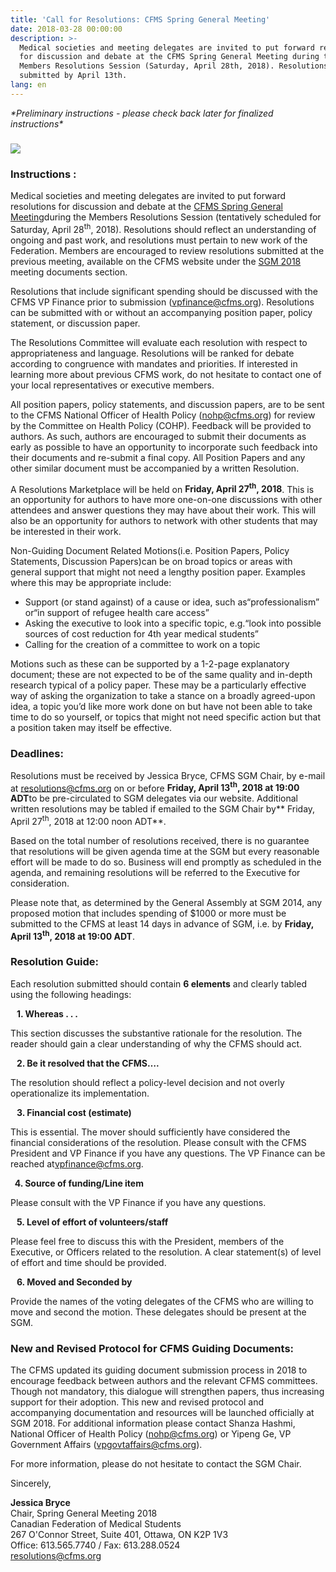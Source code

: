 ```yaml
---
title: 'Call for Resolutions: CFMS Spring General Meeting'
date: 2018-03-28 00:00:00
description: >-
  Medical societies and meeting delegates are invited to put forward resolutions
  for discussion and debate at the CFMS Spring General Meeting during the
  Members Resolutions Session (Saturday, April 28th, 2018). Resolutions must be
  submitted by April 13th.
lang: en
---
```


*\*Preliminary instructions - please check back later for finalized instructions\**

### ![](/uploads/sgm-call-for-resolutions.png)

### Instructions :

Medical societies and meeting delegates are invited to put forward resolutions for discussion and debate at the [CFMS Spring General Meeting](https://www.cfms.org/meetings/sgm-2018-halifax.html)during the Members Resolutions Session (tentatively scheduled for Saturday, April 28<sup>th</sup>, 2018). Resolutions should reflect an understanding of ongoing and past work, and resolutions must pertain to new work of the Federation. Members are encouraged to review resolutions submitted at the previous meeting, available on the CFMS website under the [SGM 2018](https://www.cfms.org/meetings/sgm-2018-halifax.html) meeting documents section.

Resolutions that include significant spending should be discussed with the CFMS VP Finance prior to submission ([vpfinance@cfms.org](mailto:vpfinance@cfms.org)). Resolutions can be submitted with or without an accompanying position paper, policy statement, or discussion paper.

The Resolutions Committee will evaluate each resolution with respect to appropriateness and language. Resolutions will be ranked for debate according to congruence with mandates and priorities. If interested in learning more about previous CFMS work, do not hesitate to contact one of your local representatives or executive members.

All position papers, policy statements, and discussion papers, are to be sent to the CFMS National Officer of Health Policy ([nohp@cfms.org](mailto:nohp@cfms.org)) for review by the Committee on Health Policy (COHP). Feedback will be provided to authors. As such, authors are encouraged to submit their documents as early as possible to have an opportunity to incorporate such feedback into their documents and re-submit a final copy. All Position Papers and any other similar document must be accompanied by a written Resolution.

A Resolutions Marketplace will be held on **Friday, April 27<sup>th</sup>, 2018**. This is an opportunity for authors to have more one-on-one discussions with other attendees and answer questions they may have about their work. This will also be an opportunity for authors to network with other students that may be interested in their work.

Non-Guiding Document Related Motions(i.e. Position Papers, Policy Statements, Discussion Papers)can be on broad topics or areas with general support that might not need a lengthy position paper. Examples where this may be appropriate include:

* Support (or stand against) of a cause or idea, such as“professionalism” or“in support of refugee health care access”
* Asking the executive to look into a specific topic, e.g.“look into possible sources of cost reduction for 4th year medical students”
* Calling for the creation of a committee to work on a topic

Motions such as these can be supported by a 1-2-page explanatory document; these are not expected to be of the same quality and in-depth research typical of a policy paper. These may be a particularly effective way of asking the organization to take a stance on a broadly agreed-upon idea, a topic you’d like more work done on but have not been able to take time to do so yourself, or topics that might not need specific action but that a position taken may itself be effective.

<u><span style="font-family:&quot;DengXian Light&quot;"></span></u>

### Deadlines:

Resolutions must be received by Jessica Bryce, CFMS SGM Chair, by e-mail at [resolutions@cfms.org](mailto:resolutions@cfms.org) on or before **Friday, April 13<sup>th</sup>, 2018 at 19:00 ADT**to be pre-circulated to SGM delegates via our website. Additional written resolutions may be tabled if emailed to the SGM Chair by** Friday, April 27<sup>th</sup>, 2018 at 12:00 noon ADT**.

Based on the total number of resolutions received, there is no guarantee that resolutions will be given agenda time at the SGM but every reasonable effort will be made to do so. Business will end promptly as scheduled in the agenda, and remaining resolutions will be referred to the Executive for consideration.

Please note that, as determined by the General Assembly at SGM 2014, any proposed motion that includes spending of $1000 or more must be submitted to the CFMS at least 14 days in advance of SGM, i.e. by **Friday, April 13<sup>th</sup>, 2018 at 19:00 ADT**.

**<u><span style="font-family:&quot;DengXian Light&quot;"></span></u>**

### Resolution Guide:

Each resolution submitted should contain **6 elements** and clearly tabled using the following headings:

**&nbsp;&nbsp; 1. Whereas . . .**

This section discusses the substantive rationale for the resolution. The reader should gain a clear understanding of why the CFMS should act.

**&nbsp;&nbsp; 2. Be it resolved that the CFMS….**

The resolution should reflect a policy-level decision and not overly operationalize its implementation.

**&nbsp;&nbsp; 3. Financial cost (estimate)**

This is essential. The mover should sufficiently have considered the financial considerations of the resolution. Please consult with the CFMS President and VP Finance if you have any questions. The VP Finance can be reached at[vpfinance@cfms.org](mailto:vpfinance@cfms.org).

**&nbsp; 4. Source of funding/Line item**

Please consult with the VP Finance if you have any questions.

**&nbsp;&nbsp; 5. Level of effort of volunteers/staff**

Please feel free to discuss this with the President, members of the Executive, or Officers related to the resolution. A clear statement(s) of level of effort and time should be provided.

**&nbsp;&nbsp; 6. Moved and Seconded by**

Provide the names of the voting delegates of the CFMS who are willing to move and second the motion. These delegates should be present at the SGM.

<u><span style="font-family:&quot;DengXian Light&quot;"></span></u>

### New and Revised Protocol for CFMS Guiding Documents:

The CFMS updated its guiding document submission process in 2018 to encourage feedback between authors and the relevant CFMS committees. Though not mandatory, this dialogue will strengthen papers, thus increasing support for their adoption. This new and revised protocol and accompanying documentation and resources will be launched officially at SGM 2018. For additional information please contact Shanza Hashmi, National Officer of Health Policy ([nohp@cfms.org](mailto:nohp@cfms.org)) or Yipeng Ge, VP Government Affairs ([vpgovtaffairs@cfms.org](mailto:vpgovtaffairs@cfms.org)).

For more information, please do not hesitate to contact the SGM Chair.

Sincerely,

**Jessica Bryce**<br>Chair, Spring General Meeting 2018<br>Canadian Federation of Medical Students<br>267 O'Connor Street, Suite 401, Ottawa, ON K2P 1V3<br>Office: 613.565.7740 / Fax: 613.288.0524<br>[resolutions@cfms.org](javascript:void(location.href='mailto:'+String.fromCharCode(114,101,115,111,108,117,116,105,111,110,115,64,99,102,109,115,46,111,114,103)))